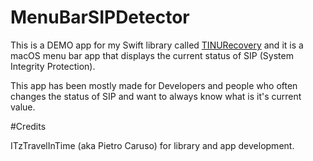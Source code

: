 # MenuBarSIPDetector

This is a DEMO app for my Swift library called [TINURecovery](https://github.com/ITzTravelInTime/TINURecovery) and it is a macOS menu bar app that displays the current status of SIP (System Integrity Protection).

This app has been mostly made for Developers and people who often changes the status of SIP and want to always know what is it's current value.

#Credits

ITzTravelInTime (aka Pietro Caruso) for library and app development.

